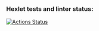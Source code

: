 ### Hexlet tests and linter status:
[![Actions Status](https://github.com/ggByron/python-project-50/workflows/hexlet-check/badge.svg)](https://github.com/ggByron/python-project-50/actions)